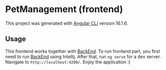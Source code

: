 # PetManagement (frontend)

This project was generated with [Angular CLI](https://github.com/angular/angular-cli) version 16.1.6.

## Usage
This frontend works together with [BackEnd](https://github.com/AlladinIT/pet-management-backend).
To run frontend part, you first need to run [BackEnd](https://github.com/AlladinIT/pet-management-backend) using Intellij.
After that, run `ng serve` for a dev server. Navigate to `http://localhost:4200/`. Enjoy the application :)

